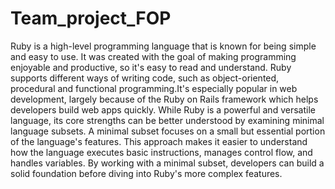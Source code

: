 # Team_project_FOP

   Ruby is a high-level programming language that is known for being simple and easy to use. It was created with the goal of making programming enjoyable and productive,
   so it's easy to read and understand. Ruby supports different ways of writing code, such as object-oriented, procedural and functional programming.It's especially popular in web development,
   largely because of the Ruby on Rails framework which helps developers build web apps quickly. While Ruby is a powerful and versatile language, its core strengths can be better understood by examining minimal language subsets. A minimal subset focuses on a small but essential portion of the language's features. This approach makes it easier to understand how the language executes basic instructions, manages control flow, and handles variables. By working with a minimal subset, developers can build a solid foundation before diving into Ruby's more complex features.

